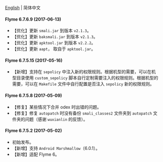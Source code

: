 [English](./CHANGELOG.md) | 简体中文


#### Flyme 6.7.6.9 (2017-06-13)

- 【优化】更新 `smali.jar` 到版本 `v2.1.3`。
- 【优化】更新 `baksmali.jar` 到版本 `v2.1.3`。
- 【优化】更新 `apktool.jar` 到版本 `v2.2.2`。
- 【优化】更新 `aapt`， 取自于 `apktool.jar`。


#### Flyme 6.7.5.15 (2017-05-16)

- 【新增】支持在 `sepolicy` 中注入新的权限规则。根据机型的需要，可以在机型目录使用 `custom_sepolicy` 脚本自行定制需要注入的权限规则。根据机型的需要，可以在 `Makefile` 文件中自行配置是否注入 `sepolicy` 新的权限规则。


#### Flyme 6.7.5.8 (2017-05-09)

- 【修复】某些情况下合并 odex 时出错的问题。
- 【修复】修复 `autopatch` 时没有备份 `smali_classes2` 文件夹到 `autopatch` 文件夹的问题（感谢 `wuxianlin` 的反馈）。


#### Flyme 6.7.5.2 (2017-05-02)

- 初始发布。
- 【新增】支持 `Android Marshmallow`（6.0.1）。
- 【新增】适配 Flyme 6。
